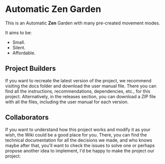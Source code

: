 # Automatic Zen Garden

This is an Automatic **Zen** Garden with many pre-created movement modes. 

It aims to be:
- Small.
- Silent.
- Affordable.

## Project Builders
If you want to recreate the latest version of the project, we recommend visiting the docs folder and download the user manual file. There you can find all the instructions, recommendations, dependencies, etc., for this project. Alternatively, in the releases section, you can download a ZIP file with all the files, including the user manual for each version.

## Collaborators
If you want to understand how this project works and modify it as your wish, the Wiki could be a good place for you. There, you can find the technical documentation for all the decisions we made, and who knows maybe after that, you'll want to check the issues to solve one or perhaps propose another idea to implement, I'd be happy to make the project our project.
